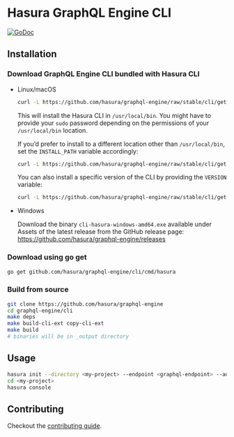 # Hasura GraphQL Engine CLI

[![GoDoc](https://godoc.org/github.com/hasura/graphql-engine/cli?status.svg)](https://godoc.org/github.com/hasura/graphql-engine/cli)

## Installation

### Download GraphQL Engine CLI bundled with Hasura CLI

- Linux/macOS
    ```bash
    curl -L https://github.com/hasura/graphql-engine/raw/stable/cli/get.sh | bash
    ```
    This will install the Hasura CLI in `/usr/local/bin`. You might have to provide your `sudo` password depending on the permissions of your `/usr/local/bin` location.
    
    If you’d prefer to install to a different location other than `/usr/local/bin`, set the `INSTALL_PATH` variable accordingly:
    ```bash
    curl -L https://github.com/hasura/graphql-engine/raw/stable/cli/get.sh | INSTALL_PATH=$HOME/bin bash
    ```
    
    You can also install a specific version of the CLI by providing the `VERSION` variable:
    ```bash
    curl -L https://github.com/hasura/graphql-engine/raw/stable/cli/get.sh | VERSION=v2.24.0 bash
    ```

- Windows

    Download the binary `cli-hasura-windows-amd64.exe` available under Assets of the latest release from the GitHub release page: https://github.com/hasura/graphql-engine/releases

### Download using go get

```bash
go get github.com/hasura/graphql-engine/cli/cmd/hasura
```

### Build from source

```bash
git clone https://github.com/hasura/graphql-engine
cd graphql-engine/cli
make deps
make build-cli-ext copy-cli-ext
make build
# binaries will be in _output directory
```

## Usage

```bash
hasura init --directory <my-project> --endpoint <graphql-endpoint> --admin-secret <admin-secret>
cd <my-project>
hasura console
```

## Contributing

Checkout the [contributing guide](CONTRIBUTING.md).

